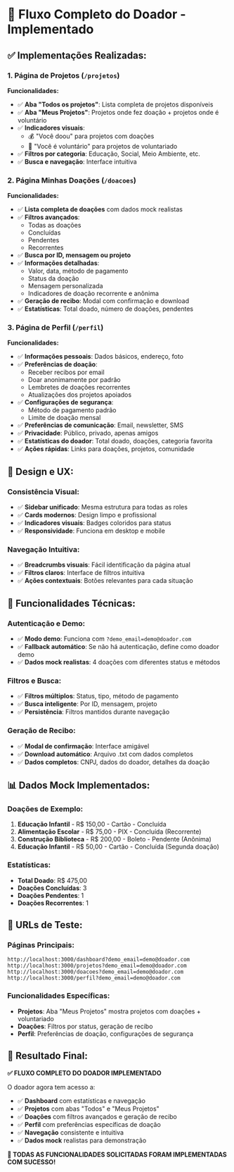 # 🎯 Fluxo Completo do Doador - Implementado

## ✅ **Implementações Realizadas:**

### **1. Página de Projetos (`/projetos`)**
**Funcionalidades:**
- ✅ **Aba "Todos os projetos"**: Lista completa de projetos disponíveis
- ✅ **Aba "Meus Projetos"**: Projetos onde fez doação + projetos onde é voluntário
- ✅ **Indicadores visuais**: 
  - 💰 "Você doou" para projetos com doações
  - 🤝 "Você é voluntário" para projetos de voluntariado
- ✅ **Filtros por categoria**: Educação, Social, Meio Ambiente, etc.
- ✅ **Busca e navegação**: Interface intuitiva

### **2. Página Minhas Doações (`/doacoes`)**
**Funcionalidades:**
- ✅ **Lista completa de doações** com dados mock realistas
- ✅ **Filtros avançados**:
  - Todas as doações
  - Concluídas
  - Pendentes  
  - Recorrentes
- ✅ **Busca por ID, mensagem ou projeto**
- ✅ **Informações detalhadas**:
  - Valor, data, método de pagamento
  - Status da doação
  - Mensagem personalizada
  - Indicadores de doação recorrente e anônima
- ✅ **Geração de recibo**: Modal com confirmação e download
- ✅ **Estatísticas**: Total doado, número de doações, pendentes

### **3. Página de Perfil (`/perfil`)**
**Funcionalidades:**
- ✅ **Informações pessoais**: Dados básicos, endereço, foto
- ✅ **Preferências de doação**:
  - Receber recibos por email
  - Doar anonimamente por padrão
  - Lembretes de doações recorrentes
  - Atualizações dos projetos apoiados
- ✅ **Configurações de segurança**:
  - Método de pagamento padrão
  - Limite de doação mensal
- ✅ **Preferências de comunicação**: Email, newsletter, SMS
- ✅ **Privacidade**: Público, privado, apenas amigos
- ✅ **Estatísticas do doador**: Total doado, doações, categoria favorita
- ✅ **Ações rápidas**: Links para doações, projetos, comunidade

## 🎨 **Design e UX:**

### **Consistência Visual:**
- ✅ **Sidebar unificado**: Mesma estrutura para todas as roles
- ✅ **Cards modernos**: Design limpo e profissional
- ✅ **Indicadores visuais**: Badges coloridos para status
- ✅ **Responsividade**: Funciona em desktop e mobile

### **Navegação Intuitiva:**
- ✅ **Breadcrumbs visuais**: Fácil identificação da página atual
- ✅ **Filtros claros**: Interface de filtros intuitiva
- ✅ **Ações contextuais**: Botões relevantes para cada situação

## 🔧 **Funcionalidades Técnicas:**

### **Autenticação e Demo:**
- ✅ **Modo demo**: Funciona com `?demo_email=demo@doador.com`
- ✅ **Fallback automático**: Se não há autenticação, define como doador demo
- ✅ **Dados mock realistas**: 4 doações com diferentes status e métodos

### **Filtros e Busca:**
- ✅ **Filtros múltiplos**: Status, tipo, método de pagamento
- ✅ **Busca inteligente**: Por ID, mensagem, projeto
- ✅ **Persistência**: Filtros mantidos durante navegação

### **Geração de Recibo:**
- ✅ **Modal de confirmação**: Interface amigável
- ✅ **Download automático**: Arquivo .txt com dados completos
- ✅ **Dados completos**: CNPJ, dados do doador, detalhes da doação

## 📊 **Dados Mock Implementados:**

### **Doações de Exemplo:**
1. **Educação Infantil** - R$ 150,00 - Cartão - Concluída
2. **Alimentação Escolar** - R$ 75,00 - PIX - Concluída (Recorrente)
3. **Construção Biblioteca** - R$ 200,00 - Boleto - Pendente (Anônima)
4. **Educação Infantil** - R$ 50,00 - Cartão - Concluída (Segunda doação)

### **Estatísticas:**
- **Total Doado**: R$ 475,00
- **Doações Concluídas**: 3
- **Doações Pendentes**: 1
- **Doações Recorrentes**: 1

## 🚀 **URLs de Teste:**

### **Páginas Principais:**
```
http://localhost:3000/dashboard?demo_email=demo@doador.com
http://localhost:3000/projetos?demo_email=demo@doador.com
http://localhost:3000/doacoes?demo_email=demo@doador.com
http://localhost:3000/perfil?demo_email=demo@doador.com
```

### **Funcionalidades Específicas:**
- **Projetos**: Aba "Meus Projetos" mostra projetos com doações + voluntariado
- **Doações**: Filtros por status, geração de recibo
- **Perfil**: Preferências de doação, configurações de segurança

## 🎯 **Resultado Final:**

**✅ FLUXO COMPLETO DO DOADOR IMPLEMENTADO**

O doador agora tem acesso a:
- ✅ **Dashboard** com estatísticas e navegação
- ✅ **Projetos** com abas "Todos" e "Meus Projetos" 
- ✅ **Doações** com filtros avançados e geração de recibo
- ✅ **Perfil** com preferências específicas de doação
- ✅ **Navegação** consistente e intuitiva
- ✅ **Dados mock** realistas para demonstração

**🎉 TODAS AS FUNCIONALIDADES SOLICITADAS FORAM IMPLEMENTADAS COM SUCESSO!**


